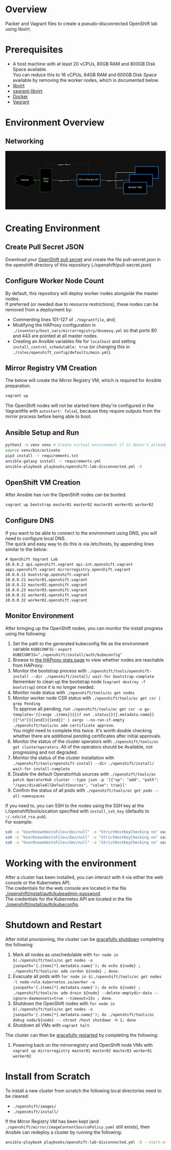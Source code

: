 # Overview

Packer and Vagrant files to create a pseudo-disconnected OpenShift lab using libvirt.

# Prerequisites

- A host machine with at least 20 vCPUs, 80GB RAM and 800GB Disk Space available.  
  You can reduce this to 16 vCPUs, 64GB RAM and 600GB Disk Space available by removing the worker nodes, which is documented below.
- [libvirt](https://wiki.archlinux.org/title/libvirt)
- [vagrant-libvirt](https://vagrant-libvirt.github.io/vagrant-libvirt/)
- [Docker](https://docs.docker.com/engine/install/)
- [Vagrant](https://developer.hashicorp.com/vagrant/docs/installation)

# Environment Overview

## Networking

![libvirt networking](./doc/libvirt%20networking.png "libvirt networking")

# Creating Environment

## Create Pull Secret JSON

Download your [OpenShift pull secret](https://console.redhat.com/openshift/install/pull-secret) and create the file pull-secret.json in the openshift directory of this repository (./openshift/pull-secret.json)

## Configure Worker Node Count

By default, this repository will deploy worker nodes alongside the master nodes.  
If preferred (or needed due to resource restrictions), these nodes can be removed from a deployment by:
- Commenting lines 101-127 of `./Vagrantfile`, and;
- Modifying the HAProxy configuration in `./inventory/host_vars/mirrorregistry/dnsmasq.yml` so that ports 80 and 443 are pointed at all master nodes.
- Creating an Ansible variables file for `localhost` and setting `install_control_schedulable: true` (or changing this in `./roles/openshift_config/defaults/main.yml`).

## Mirror Registry VM Creation

The below will create the Mirror Registry VM, which is required for Ansible preparation.

```bash
vagrant up
```

The OpenShift nodes will not be started here (they're configured in the Vagrantfile with `autostart: false`), because they require outputs from the mirror process before being able to boot.

## Ansible Setup and Run

```bash
python3 -m venv venv # Create virtual environment if it doesn't already exist
source venv/bin/activate
pip3 install -r requirements.txt
ansible-galaxy install -r requirements.yml
ansible-playbook playbooks/openshift-lab-disconnected.yml -D
```

## OpenShift VM Creation

After Ansible has run the OpenShift nodes can be booted.

```bash
vagrant up bootstrap master01 master02 master03 worker01 worker02
```

## Configure DNS

If you want to be able to connect to the environment using DNS, you will need to configure local DNS.  
The quick and easy way to do this is via /etc/hosts, by appending lines similar to the below:

```
# OpenShift Vagrant Lab
10.0.0.2 api.openshift.vagrant api-int.openshift.vagrant apps.openshift.vagrant mirrorregistry.openshift.vagrant
10.0.0.11 bootstrap.openshift.vagrant
10.0.0.21 master01.openshift.vagrant
10.0.0.22 master02.openshift.vagrant
10.0.0.23 master03.openshift.vagrant
10.0.0.31 worker01.openshift.vagrant
10.0.0.32 worker02.openshift.vagrant
```

## Monitor Environment

After bringing up the OpenShift nodes, you can monitor the install progress using the following:

1. Set the path to the generated kubeconfig file as the environment variable `KUBECONFIG` - `export KUBECONFIG="./openshift/install/auth/kubeconfig"`
2. Browse to [the HAProxy stats page](http://10.0.0.2:9001/) to view whether nodes are reachable from HAProxy.
3. Monitor the bootstrap process with `./openshift/tools/openshift-install --dir ./openshift/install/ wait-for bootstrap-complete`  
   Remember to clean up the bootstrap node (`vagrant destroy -f bootstrap`) once it is no longer needed.
4. Monitor node status with `./openshift/tools/oc get nodes`
5. Monitor worker node CSR status with `./openshift/tools/oc get csr | grep Pending`  
   To approve all pending, run `./openshift/tools/oc get csr -o go-template='{{range .items}}{{if not .status}}{{.metadata.name}}{{"\n"}}{{end}}{{end}}' | xargs --no-run-if-empty ./openshift/tools/oc adm certificate approve`.  
   You might need to complete this twice. It's worth double checking whether there are additional pending certificates after initial approvals.
6. Monitor the status of the cluster operators with `./openshift/tools/oc get clusteroperators`.
   All of the operators should be Available, not progressing and not degraded.
7. Monitor the status of the cluster installation with `./openshift/tools/openshift-install --dir ./openshift/install/ wait-for install-complete` 
8. Disable the default OperatorHub sources with `./openshift/tools/oc patch OperatorHub cluster --type json -p '[{"op": "add", "path": "/spec/disableAllDefaultSources", "value": true}]'`
9. Confirm the status of all pods with `./openshift/tools/oc get pods --all-namespaces`

If you need to, you can SSH to the nodes using the SSH key at the l./openshift/tools/ocation specified with `install_ssh_key` (defaults to `~/.ssh/id_rsa.pub`).  
For example:

```bash
ssh -o "UserKnownHostsFile=/dev/null" -o "StrictHostKeyChecking no" core@bootstrap.openshift.vagrant # Bootstrap node
ssh -o "UserKnownHostsFile=/dev/null" -o "StrictHostKeyChecking no" core@master01.openshift.vagrant # Master node
ssh -o "UserKnownHostsFile=/dev/null" -o "StrictHostKeyChecking no" core@worker01.openshift.vagrant # Worker node
```

# Working with the environment

After a cluster has been installed, you can interact with it via either the web console or the Kubernetes API.  
The credentials for the web console are located in the file [./openshift/install/auth/kubeadmin-password](./openshift/install/auth/kubeadmin-password).  
The credentials for the Kubernetes API are located in the file [./openshift/install/auth/kubeconfig](./openshift/install/auth/kubeconfig).

# Shutdown and Restart

After initial provisioning, the cluster can be [gracefully shutdown](https://docs.openshift.com/container-platform/4.14/backup_and_restore/graceful-cluster-shutdown.html) completing the following:

1. Mark all nodes as unschedulable with `for node in $(./openshift/tools/oc get nodes -o jsonpath='{.items[*].metadata.name}'); do echo ${node} ; ./openshift/tools/oc adm cordon ${node} ; done`.
2. Evacuate all pods with `for node in $(./openshift/tools/oc get nodes -l node-role.kubernetes.io/worker -o jsonpath='{.items[*].metadata.name}'); do echo ${node} ; ./openshift/tools/oc adm drain ${node} --delete-emptydir-data --ignore-daemonsets=true --timeout=15s ; done`.
3. Shutdown the OpenShift nodes with `for node in $(./openshift/tools/oc get nodes -o jsonpath='{.items[*].metadata.name}'); do ./openshift/tools/oc debug node/${node} -- chroot /host shutdown -h 1; done`
4. Shutdown all VMs with `vagrant halt`.

The cluster can then be [gracefully restarted](https://docs.openshift.com/container-platform/4.14/backup_and_restore/graceful-cluster-restart.html) by completing the following:

1. Powering back on the mirrorregistry and OpenShift node VMs with `vagrant up mirrorregistry master01 master02 master03 worker01 worker02`

# Install from Scratch

To install a new cluster from scratch the following local directories need to be cleared:
- `./openshift/images/`
- `./openshift/install/`

If the Mirror Registry VM has been kept (and `./openshift/mirror/imageContentSourcePolicy.yaml` still exists), then Ansible can redeploy a cluster by running the following:

```bash
ansible-playbook playbooks/openshift-lab-disconnected.yml -D --start-at-task="Create local directories for Openshift installation"
```
